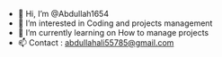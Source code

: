 - 👋 Hi, I’m @Abdullah1654
- 👀 I’m interested in Coding and projects management
- 🌱 I’m currently learning on How to manage projects
- 📫 Contact : abdullahali55785@gmail.com

<!---
Abdullah1654/Abdullah1654 is a ✨ special ✨ repository because its `README.md` (this file) appears on your GitHub profile.
You can click the Preview link to take a look at your changes.
--->
